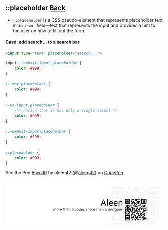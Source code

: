 ## ::placeholder [**Back**](./../pseudoClass.md)

- `::placeholder` is a CSS pseudo-element that represents placeholder text in an `input` field—text that represents the input and provides a hint to the user on how to fill out the form.

#### Case: add search... to a search bar

```html
<input type="text" placeholder="search...">
```

```css
input::-webkit-input-placeholder {
    color: #999;
}

::-moz-placeholder {
    color: #999;
}

:-ms-input-placeholder {
    /** notice that ie has only a single colon) */
    color: #999;
}

::-webkit-input-placeholder {
    color: #999;
}

::placeholder {
    color: #999;
}
```

<p data-height="266" data-theme-id="21735" data-slug-hash="BjwoJR" data-default-tab="result" data-user="aleen42" class='codepen'>See the Pen <a href='http://codepen.io/aleen42/pen/BjwoJR/'>BjwoJR</a> by aleen42 (<a href='http://codepen.io/aleen42'>@aleen42</a>) on <a href='http://codepen.io'>CodePen</a>.</p>
<script async src="//assets.codepen.io/assets/embed/ei.js"></script>

<a href="http://aleen42.github.io/" target="_blank" ><img src="./../../../pic/tail.gif"></a>
